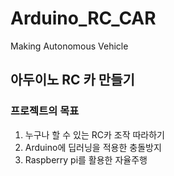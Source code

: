# Arduino_RC_CAR
Making Autonomous Vehicle

## 아두이노 RC 카 만들기
### 프로젝트의 목표
 1. 누구나 할 수 있는 RC카 조작 따라하기
 2. Arduino에 딥러닝을 적용한 충돌방지
 3. Raspberry pi를 활용한 자율주행
